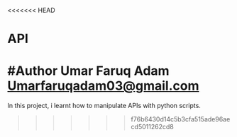 <<<<<<< HEAD
# API
#Author
Umar Faruq Adam
<Umarfaruqadam03@gmail.com>
=======
In this project, i learnt how to manipulate APIs with python scripts. 
>>>>>>> f76b6430d14c5b3cfa515ade96aecd5011262cd8
